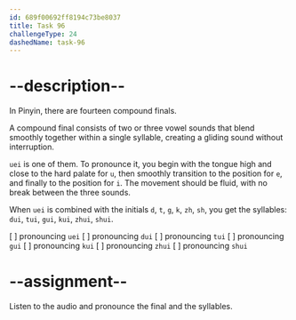 ```yaml
---
id: 689f00692ff8194c73be8037
title: Task 96
challengeType: 24
dashedName: task-96
---
```


<!--SPEAKING-->

<!-- (Audio) A: uei, dui, tui, gui, kui, zhui, shui -->

# --description--

In Pinyin, there are fourteen compound finals.

A compound final consists of two or three vowel sounds that blend smoothly together within a single syllable, creating a gliding sound without interruption.

`uei` is one of them. To pronounce it, you begin with the tongue high and close to the hard palate for `u`, then smoothly transition to the position for `e`, and finally to the position for `i`. The movement should be fluid, with no break between the three sounds.

When `uei` is combined with the initials `d`, `t`, `g`, `k`, `zh`, `sh`, you get the syllables: `dui`, `tui`, `gui`, `kui`, `zhui`, `shui`.

[ ] pronouncing `uei`
[ ] pronouncing `dui`
[ ] pronouncing `tui`
[ ] pronouncing `gui`
[ ] pronouncing `kui`
[ ] pronouncing `zhui`
[ ] pronouncing `shui`

# --assignment--

Listen to the audio and pronounce the final and the syllables.
